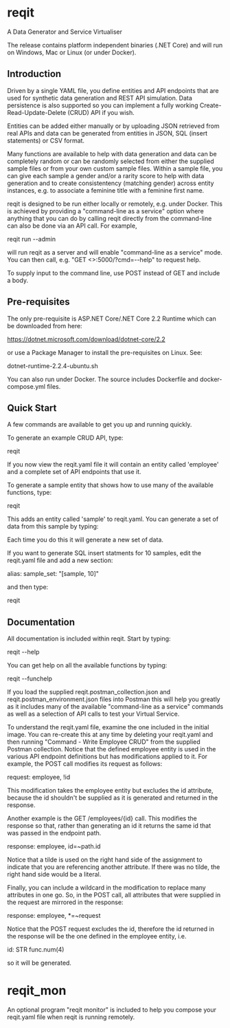 # reqit
A Data Generator and Service Virtualiser

The release contains platform independent binaries (.NET Core) and will run on
Windows, Mac or Linux (or under Docker).

## Introduction
Driven by a single YAML file, you define entities and API endpoints that are used for
synthetic data generation and REST API simulation. Data persistence is also supported
so you can implement a fully working Create-Read-Update-Delete (CRUD) API if you wish.

Entities can be added either manually or by uploading JSON retrieved from real APIs and
data can be generated from entities in JSON, SQL (insert statements) or CSV format.

Many functions are available to help with data generation and data can be completely
random or can be randomly selected from either the supplied sample files or from your
own custom sample files. Within a sample file, you can give each sample a gender and/or
a rarity score to help with data generation and to create consistentency (matching gender)
across entity instances, e.g. to associate a feminine title with a feminine first name.

reqit is designed to be run either locally or remotely, e.g. under Docker. This is achieved
by providing a "command-line as a service" option where anything that you can do by
calling reqit directly from the command-line can also be done via an API call. For example,

reqit run --admin

will run reqit as a server and will enable "command-line as a service" mode. You can then
call, e.g. "GET <<server>>:5000/?cmd=--help" to request help.

To supply input to the command line, use POST instead of GET and include a body.

## Pre-requisites
The only pre-requisite is ASP.NET Core/.NET Core 2.2 Runtime which can be downloaded from here:

https://dotnet.microsoft.com/download/dotnet-core/2.2

or use a Package Manager to install the pre-requisites on Linux. See:

dotnet-runtime-2.2.4-ubuntu.sh

You can also run under Docker. The source includes Dockerfile and docker-compose.yml files.

## Quick Start
A few commands are available to get you up and running quickly.

To generate an example CRUD API, type:

reqit 

If you now view the reqit.yaml file it will contain an entity called 'employee' and a complete
set of API endpoints that use it.

To generate a sample entity that shows how to use many of the available functions, type:

reqit 

This adds an entity called 'sample' to reqit.yaml. You can generate a set of data from this sample
by typing:


Each time you do this it will generate a new set of data.

If you want to generate SQL insert statments for 10 samples, edit the reqit.yaml file and add a new
section:

alias:
  sample_set: "[sample, 10]"
  
and then type:

reqit 

## Documentation

All documentation is included within reqit. Start by typing:

reqit --help

You can get help on all the available functions by typing:

reqit --funchelp

If you load the supplied reqit.postman_collection.json and reqit.postman_environment.json files
into Postman this will help you greatly as it includes many of the available "command-line as a
service" commands as well as a selection of API calls to test your Virtual Service.

To understand the reqit.yaml file, examine the one included in the initial image. You can
re-create this at any time by deleting your reqit.yaml and then running "Command - Write Employee CRUD"
from the supplied Postman collection. Notice that the defined employee entity is used in the
various API endpoint definitions but has modifications applied to it. For example, the POST
call modifies its request as follows:

  request: employee, !id
  
This modification takes the employee entity but excludes the id attribute, because the id
shouldn't be supplied as it is generated and returned in the response.

Another example is the GET /employees/{id} call. This modifies the response so that, rather than
generating an id it returns the same id that was passed in the endpoint path.

  response: employee, id=~path.id
  
Notice that a tilde is used on the right hand side of the assignment to indicate that you are
referencing another attribute. If there was no tilde, the right hand side would be a literal.

Finally, you can include a wildcard in the modification to replace many attributes in one go.
So, in the POST call, all attributes that were supplied in the request are mirrored in the response:

  response: employee, *=~request

Notice that the POST request excludes the id, therefore the id returned in the response will be
the one defined in the employee entity, i.e.

  id: STR func.num(4)
  
so it will be generated.

# reqit_mon
An optional program "reqit monitor" is included to help you compose your reqit.yaml file when
reqit is running remotely.

